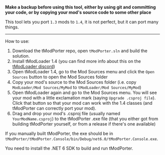 **Make a backup before using this tool, either by using git and committing your code, or by copying your mod's source
code to some other place**

This tool lets you port `1.3` mods to `1.4`, it is not perfect, but it can port many things.

---

How to use:
1) Download the tModPorter repo, open `tModPorter.sln` and build the solution.
2) Install tModLoader 1.4 (you can find more info about this on the [tModLoader discord](https://tmodloader.net/discord))
3) Open tModLoader 1.4, go to the Mod Sources menu and click the `Open Sources` button to open the Mod Sources folder
4) Copy your mod's source to the Mod Sources folder (i.e. copy `ModLoader/Mod Sources/MyMod`
   to `tModLoader/Mod Sources/MyMod`)
5) Open tModLoader again and go to the Mod Sources menu. You will see your mod with a little exclamation mark
   (saying `Upgrade .csproj file`). Click that button so that your mod can work with the 1.4 classes (and tModPorter can
   correctly port your mod).
6) Drag and drop your mod's .csproj file (usually named `YourModName.csproj`) to the tModPorter .exe file (that you
   either got from building tModPorter yourself, or from a release if there's one available)

If you manually built tModPorter, the exe should be in `tModPorter/tModPorter.Console/bin/Debug/net6.0/tModPorter.Console.exe`.

You need to install the .NET 6 SDK to build and run tModPorter.
